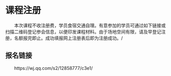 # 课程注册

<div style="text-indent:2em">
 <p>本次课程不收注册费，学员食宿交通自理。有意参加的学员可通过如下链接或扫描二维码登记参会信息，以便印发课程材料。由于场地空间有限，请及早登记注册，名额报完即止。成功填报网上注册表后即为注册成功。/</p>

</div>

## 报名链接
<div style="text-indent:2em">
 <p>https://wj.qq.com/s2/12858777/c3e1/</p>

</div>
